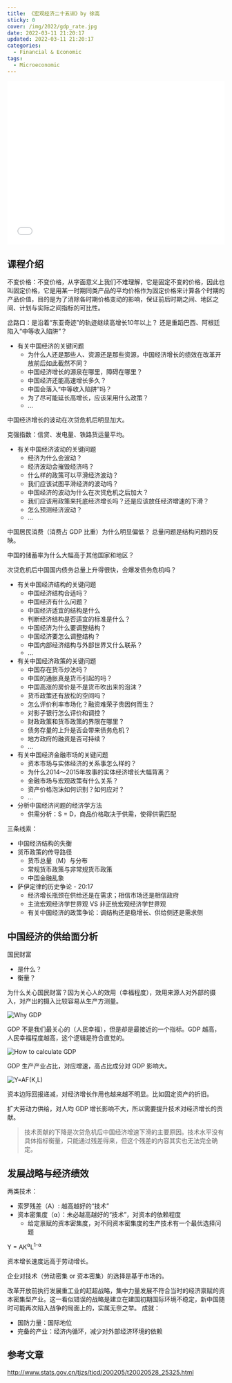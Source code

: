 ```yaml
---
title: 《宏观经济二十五讲》by 徐高
sticky: 0
cover: /img/2022/gdp_rate.jpg
date: 2022-03-11 21:20:17
updated: 2022-03-11 21:20:17
categories:
  - Financial & Economic
tags:
  - Microeconomic
---
```


<div style="position: relative; width: 100%; height: 0; padding-bottom: 75%;">
    <iframe src="//player.bilibili.com/player.html?aid=70557114&bvid=BV1oE411Z7TU&cid=122230289&page=1" scrolling="no" border="0" frameborder="no" framespacing="0" allowfullscreen="true" style="position: absolute; width: 100%; height: 100%; left: 0; top: 0;" sandbox="allow-top-navigation allow-same-origin allow-forms allow-scripts"></iframe>
</div>

## 课程介绍

不变价格：不变价格，从字面意义上我们不难理解，它是固定不变的价格，因此也叫固定价格，它是用某一时期同类产品的平均价格作为固定价格来计算各个时期的产品价值，目的是为了消除各时期价格变动的影响，保证前后时期之间、地区之间、计划与实际之间指标的可比性。

岔路口：是沿着“东亚奇迹”的轨迹继续高增长10年以上？
还是重蹈巴西、阿根廷陷入“中等收入陷阱”？

- 有关中国经济的关键问题
  - 为什么人还是那些人、资源还是那些资源，中国经济增长的绩效在改革开放前后如此截然不同？
  - 中国经济增长的源泉在哪里，障碍在哪里？
  - 中国经济还能高速增长多久？
  - 中国会落入“中等收入陷阱”吗？
  - 为了尽可能延长高增长，应该采用什么政策？
  - ...

中国经济增长的波动在次贷危机后明显加大。

克强指数：信贷、发电量、铁路货运量平均。

- 有关中国经济波动的关键问题
  - 经济为什么会波动？
  - 经济波动会摧毁经济吗？
  - 什么样的政策可以平滑经济波动？
  - 我们应该试图平滑经济的波动吗？
  - 中国经济的波动为什么在次贷危机之后加大？
  - 我们应该用政策来托底经济增长吗？还是应该放任经济增速的下滑？
  - 怎么预测经济波动？
  - ...

中国居民消费（消费占 GDP 比重）为什么明显偏低？
总量问题是结构问题的反映。

中国的储蓄率为什么大幅高于其他国家和地区？

次贷危机后中国国内债务总量上升得很快，会爆发债务危机吗？

- 有关中国经济结构的关键问题
  - 中国经济结构合适吗？
  - 中国经济有什么问题？
  - 中国经济适宜的结构是什么
  - 判断经济结构是否适宜的标准是什么？
  - 中国经济为什么要调整结构？
  - 中国经济要怎么调整结构？
  - 中国内部经济结构与外部世界又什么联系？
  - ...
- 有关中国经济政策的关键问题
  - 中国存在货币炒法吗？
  - 中国的通胀真是货币引起的吗？
  - 中国高涨的房价是不是货币吹出来的泡沫？
  - 货币政策还有放松的空间吗？
  - 怎么评价利率市场化？融资难荣子贵因何而生？
  - 对影子银行怎么评价和调控？
  - 财政政策和货币政策的界限在哪里？
  - 债务存量的上升是否会带来债务危机？
  - 地方政府的融资是否可持续？
  - ...
- 有关中国经济金融市场的关键问题
  - 资本市场与实体经济的关系事怎么样的？
  - 为什么2014～2015年故事的实体经济增长大幅背离？
  - 金融市场与宏观政策有什么关系？
  - 资产价格泡沫如何识别？如何应对？
  - ...
- 分析中国经济问题的经济学方法
  - 供需分析：S = D，商品价格取决于供需，使得供需匹配


三条线索：
- 中国经济结构的失衡
- 货币政策的传导路径
  - 货币总量（M）与分布
  - 常规货币政策与非常规货币政策
  - 中国金融乱象
- 萨伊定律的历史争论 - 20:17
  - 经济增长瓶颈在供给还是在需求；相信市场还是相信政府
  - 主流宏观经济学世界观 VS 非正统宏观经济学世界观
  - 有关中国经济的政策争论：调结构还是稳增长、供给侧还是需求侧



## 中国经济的供给面分析

国民财富
  - 是什么？
  - 衡量？

为什么关心国民财富？因为关心人的效用（幸福程度），效用来源人对外部的摄入，对产出的摄入比较容易从生产方测量。

![Why GDP](../../../img/2022/nationalwealth2gdp.jpg)

GDP 不是我们最关心的（人民幸福），但是却是最接近的一个指标。GDP 越高，人民幸福程度越高，这个逻辑是符合直觉的。

![How to calculate GDP](../../../img/2022/gdp_calculation.jpg)

GDP 生产产业占比，对应增速，高占比成分对 GDP 影响大。

![Y=AF(K,L)](../../../img/2022/lka.jpg)

资本边际回报递减，对经济增长作用也越来越不明显。比如固定资产的折旧。

扩大劳动力供给，对人均 GDP 增长影响不大，所以需要提升技术对经济增长的贡献。

> 技术贡献的下降是次贷危机后中国经济增速下滑的主要原因。技术水平没有具体指标衡量，只能通过残差得来，但这个残差的内容其实也无法完全确定。


## 发展战略与经济绩效

两类技术：
- 索罗残差（A）: 越高越好的“技术”
- 资本密集度（⍺）：未必越高越好的“技术”，对资本的依赖程度
  - 给定禀赋的资本密集度，对不同资本密集度的生产技术有一个最优选择问题

Y = AK<sup>⍺</sup>L<sup>1-⍺</sup>

资本增长速度远高于劳动增长。

企业对技术（劳动密集 or 资本密集）的选择是基于市场的。


改革开放前执行发展重工业的赶超战略，集中力量发展不符合当时的经济禀赋的资本密集型产业。这一看似错误的战略是建立在建国初期国际环境不稳定，新中国随时可能再次陷入战争的局面上的，实属无奈之举。
成就：
- 国防力量：国际地位
- 完备的产业：经济内循环，减少对外部经济环境的依赖




## 参考文章

http://www.stats.gov.cn/tjzs/tjcd/200205/t20020528_25325.html
